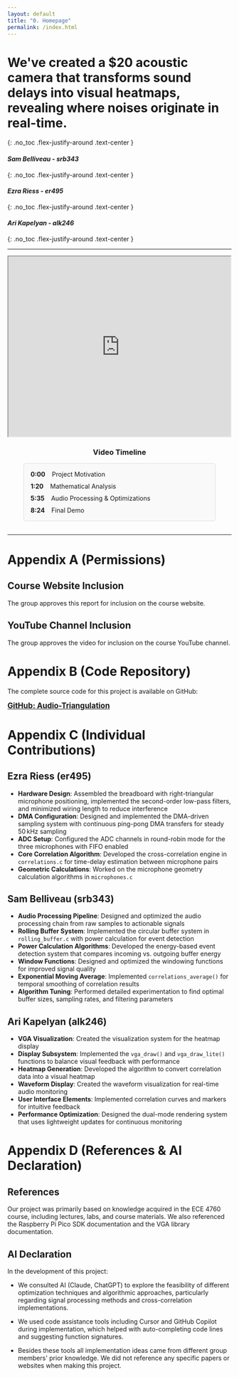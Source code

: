 ```yaml
---
layout: default
title: "0. Homepage"
permalink: /index.html
---
```


# We've created a $20 acoustic camera that transforms sound delays into visual heatmaps, revealing where noises originate in real-time.
{: .no_toc .flex-justify-around .text-center }

#### _Sam Belliveau - srb343_
{: .no_toc .flex-justify-around .text-center }

#### _Ezra Riess - er495_
{: .no_toc .flex-justify-around .text-center }

#### _Ari Kapelyan - alk246_
{: .no_toc .flex-justify-around .text-center }

---

<div style="display:flex; align-items:flex-center; gap:1rem; margin-left: auto; margin-right: auto;">
  <iframe width="720px" height="405px" src="https://www.youtube.com/embed/yFkt5Urp-eg" frameborder="1" allowfullscreen class="full-bordered"></iframe>
</div>

<div class="video-timestamps" style="text-align: center; margin-top: 20px; margin-bottom: 30px;">
  <h3 style="margin-bottom: 15px;">Video Timeline</h3>
  <div style="display: flex; flex-direction: column; gap: 10px; max-width: 400px; margin: 0 auto; border: 1px solid #ddd; padding: 15px; border-radius: 5px; background-color: #f9f9f9;">
    <a href="https://www.youtube.com/watch?v=yFkt5Urp-eg&t=0s" target="_blank" style="text-decoration: none; display: flex; justify-content: space-between;">
      <span style="font-weight: bold;">0:00</span>
      <span style="flex-grow: 1; margin-left: 15px; text-align: left;">Project Motivation</span>
    </a>
    <a href="https://www.youtube.com/watch?v=yFkt5Urp-eg&t=80s" target="_blank" style="text-decoration: none; display: flex; justify-content: space-between;">
      <span style="font-weight: bold;">1:20</span>
      <span style="flex-grow: 1; margin-left: 15px; text-align: left;">Mathematical Analysis</span>
    </a>
    <a href="https://www.youtube.com/watch?v=yFkt5Urp-eg&t=335s" target="_blank" style="text-decoration: none; display: flex; justify-content: space-between;">
      <span style="font-weight: bold;">5:35</span>
      <span style="flex-grow: 1; margin-left: 15px; text-align: left;">Audio Processing & Optimizations</span>
    </a>
    <a href="https://www.youtube.com/watch?v=yFkt5Urp-eg&t=504s" target="_blank" style="text-decoration: none; display: flex; justify-content: space-between;">
      <span style="font-weight: bold;">8:24</span>
      <span style="flex-grow: 1; margin-left: 15px; text-align: left;">Final Demo</span>
    </a>
  </div>
</div>

---

# Appendix A (Permissions)

## Course Website Inclusion

The group approves this report for inclusion on the course website.

## YouTube Channel Inclusion

The group approves the video for inclusion on the course YouTube channel.

# Appendix B (Code Repository)

The complete source code for this project is available on GitHub:

<div style="text-align: left; margin-top: 10px; margin-bottom: 10px;">
  <a href="https://github.com/Sam-Belliveau/Audio-Triangulation" target="_blank" style="font-size: 1.2em; font-weight: bold;">
    GitHub: Audio-Triangulation
  </a>
</div>

# Appendix C (Individual Contributions)

## Ezra Riess (er495)
- **Hardware Design**: Assembled the breadboard with right-triangular microphone positioning, implemented the second-order low-pass filters, and minimized wiring length to reduce interference
- **DMA Configuration**: Designed and implemented the DMA-driven sampling system with continuous ping-pong DMA transfers for steady $50\,\mathrm{kHz}$ sampling
- **ADC Setup**: Configured the ADC channels in round-robin mode for the three microphones with FIFO enabled
- **Core Correlation Algorithm**: Developed the cross-correlation engine in `correlations.c` for time-delay estimation between microphone pairs
- **Geometric Calculations**: Worked on the microphone geometry calculation algorithms in `microphones.c`

## Sam Belliveau (srb343)
- **Audio Processing Pipeline**: Designed and optimized the audio processing chain from raw samples to actionable signals
- **Rolling Buffer System**: Implemented the circular buffer system in `rolling_buffer.c` with power calculation for event detection
- **Power Calculation Algorithms**: Developed the energy-based event detection system that compares incoming vs. outgoing buffer energy
- **Window Functions**: Designed and optimized the windowing functions for improved signal quality
- **Exponential Moving Average**: Implemented `correlations_average()` for temporal smoothing of correlation results
- **Algorithm Tuning**: Performed detailed experimentation to find optimal buffer sizes, sampling rates, and filtering parameters

## Ari Kapelyan (alk246)
- **VGA Visualization**: Created the visualization system for the heatmap display
- **Display Subsystem**: Implemented the `vga_draw()` and `vga_draw_lite()` functions to balance visual feedback with performance
- **Heatmap Generation**: Developed the algorithm to convert correlation data into a visual heatmap
- **Waveform Display**: Created the waveform visualization for real-time audio monitoring
- **User Interface Elements**: Implemented correlation curves and markers for intuitive feedback
- **Performance Optimization**: Designed the dual-mode rendering system that uses lightweight updates for continuous monitoring


# Appendix D (References & AI Declaration)

## References
Our project was primarily based on knowledge acquired in the ECE 4760 course, including lectures, labs, and course materials. We also referenced the Raspberry Pi Pico SDK documentation and the VGA library documentation.

## AI Declaration
In the development of this project:

- We consulted AI (Claude, ChatGPT) to explore the feasibility of different optimization techniques and algorithmic approaches, particularly regarding signal processing methods and cross-correlation implementations.

- We used code assistance tools including Cursor and GitHub Copilot during implementation, which helped with auto-completing code lines and suggesting function signatures.

- Besides these tools all implementation ideas came from different group members' prior knowledge. We did not reference any specific papers or websites when making this project. 


